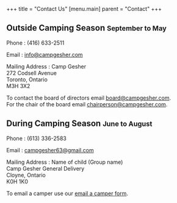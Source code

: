 +++
title = "Contact Us"
[menu.main]
parent = "Contact"
+++

## Outside Camping Season <small class="text-muted">September to May</small>

Phone
: (416) 633-2511

Email
: [info@campgesher.com](mailto:info@campgesher.com)

Mailing Address
: Camp Gesher  
272 Codsell Avenue  
Toronto, Ontario  
M3H 3X2

To contact the board of directors email [board@campgesher.com](mailto:board@campgesher.com).  
For the chair of the board email [chairperson@campgesher.com](mailto:chairperson@campgesher.com).

## During Camping Season <small class="text-muted">June to August</small>

Phone
: (613) 336-2583

Email
: [campgesher63@gmail.com](mailto:campgesher63@gmail.com)

Mailing Address
: Name of child (Group name)  
Camp Gesher General Delivery  
Cloyne, Ontario  
K0H 1K0

To email a camper use our [email a camper form](/write-a-camper/).
